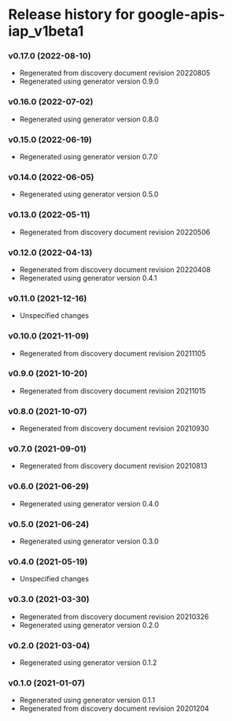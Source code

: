 # Release history for google-apis-iap_v1beta1

### v0.17.0 (2022-08-10)

* Regenerated from discovery document revision 20220805
* Regenerated using generator version 0.9.0

### v0.16.0 (2022-07-02)

* Regenerated using generator version 0.8.0

### v0.15.0 (2022-06-19)

* Regenerated using generator version 0.7.0

### v0.14.0 (2022-06-05)

* Regenerated using generator version 0.5.0

### v0.13.0 (2022-05-11)

* Regenerated from discovery document revision 20220506

### v0.12.0 (2022-04-13)

* Regenerated from discovery document revision 20220408
* Regenerated using generator version 0.4.1

### v0.11.0 (2021-12-16)

* Unspecified changes

### v0.10.0 (2021-11-09)

* Regenerated from discovery document revision 20211105

### v0.9.0 (2021-10-20)

* Regenerated from discovery document revision 20211015

### v0.8.0 (2021-10-07)

* Regenerated from discovery document revision 20210930

### v0.7.0 (2021-09-01)

* Regenerated from discovery document revision 20210813

### v0.6.0 (2021-06-29)

* Regenerated using generator version 0.4.0

### v0.5.0 (2021-06-24)

* Regenerated using generator version 0.3.0

### v0.4.0 (2021-05-19)

* Unspecified changes

### v0.3.0 (2021-03-30)

* Regenerated from discovery document revision 20210326
* Regenerated using generator version 0.2.0

### v0.2.0 (2021-03-04)

* Regenerated using generator version 0.1.2

### v0.1.0 (2021-01-07)

* Regenerated using generator version 0.1.1
* Regenerated from discovery document revision 20201204

